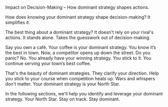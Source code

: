 Impact on Decision-Making – How dominant strategy shapes actions.

How does knowing your dominant strategy shape decision-making? It simplifies it.

The best thing about a dominant strategy? It doesn't rely on your rival's actions. It stands alone. Takes the guesswork out of decision-making.

Say you own a café. Your coffee is your dominant strategy. You know it’s the best in town. Now, a competitor opens up down the street. Do you panic? No. You already have your winning strategy. You stick to it. You continue serving your town’s best coffee.

That's the beauty of dominant strategies. They clarify your direction. Help you stick to your course when competition heats up. Wars and whispers don't matter. Your dominant strategy is your North Star.

In the following sections, we'll help you identify and leverage your dominant strategy. Your North Star. Stay on track. Stay dominant.